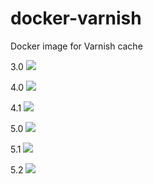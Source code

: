 # docker-varnish
Docker image for Varnish cache

3.0 [![](https://images.microbadger.com/badges/image/luckyraul/varnish:3.0.svg)](https://microbadger.com/images/luckyraul/varnish:3.0)

4.0 [![](https://images.microbadger.com/badges/image/luckyraul/varnish:4.0.svg)](https://microbadger.com/images/luckyraul/varnish:4.0)

4.1 [![](https://images.microbadger.com/badges/image/luckyraul/varnish:4.1.svg)](https://microbadger.com/images/luckyraul/varnish:4.1)

5.0 [![](https://images.microbadger.com/badges/image/luckyraul/varnish:5.0.svg)](https://microbadger.com/images/luckyraul/varnish:5.0)

5.1 [![](https://images.microbadger.com/badges/image/luckyraul/varnish:5.1.svg)](https://microbadger.com/images/luckyraul/varnish:5.1)

5.2 [![](https://images.microbadger.com/badges/image/luckyraul/varnish:5.2.svg)](https://microbadger.com/images/luckyraul/varnish:5.2)
